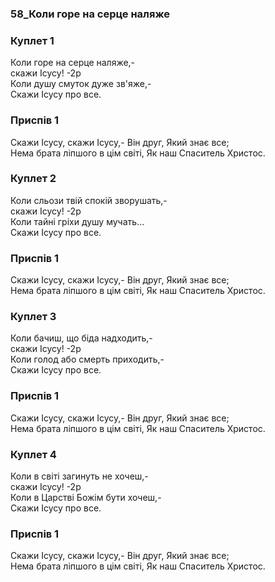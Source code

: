 ### 58_Коли горе на серце наляже
### Куплет 1
Коли горе на серце наляже,-<br/>скажи Ісусу! -2р<br/>Коли душу смуток дуже зв'яже,-<br/>Скажи Ісусу про все.
### Приспів 1
Скажи Ісусу, скажи Ісусу,- Він друг, Який знає все;<br/>Нема брата ліпшого в цім світі, Як наш Спаситель Христос.
### Куплет 2
Коли сльози твій спокій зворушать,-<br/>скажи Ісусу! -2р<br/>Коли тайні гріхи душу мучать...<br/>Скажи Ісусу про все.
### Приспів 1
Скажи Ісусу, скажи Ісусу,- Він друг, Який знає все;<br/>Нема брата ліпшого в цім світі, Як наш Спаситель Христос.
### Куплет 3
Коли бачиш, що біда надходить,-<br/>скажи Ісусу! -2р<br/>Коли голод або смерть приходить,-<br/>Скажи Ісусу про все.
### Приспів 1
Скажи Ісусу, скажи Ісусу,- Він друг, Який знає все;<br/>Нема брата ліпшого в цім світі, Як наш Спаситель Христос.
### Куплет 4
Коли в світі загинуть не хочеш,-<br/>скажи Ісусу! -2р<br/>Коли в Царстві Божім бути хочеш,-<br/>Скажи Ісусу про все.
### Приспів 1
Скажи Ісусу, скажи Ісусу,- Він друг, Який знає все;<br/>Нема брата ліпшого в цім світі, Як наш Спаситель Христос.
